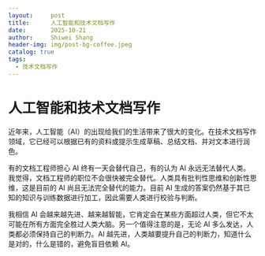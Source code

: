 ```yaml
---
layout:     post
title:      人工智能和技术文档写作
date:       2025-10-21
author:     Shiwei Shang
header-img: img/post-bg-coffee.jpeg
catalog: true
tags:
  - 技术文档写作
---
```


# 人工智能和技术文档写作

近年来，人工智能（AI）的出现给我们的生活带来了很大的变化。在技术文档写作领域，它已经可以根据已有的资料或提示生成草稿、总结文档、并对文本进行润色。

有的文档工程师担心 AI 终有一天会替代自己，有的认为 AI 永远无法替代人类。我觉得，文档工程师的职位不会很快被完全替代。人类具有批判性思维和创新性思维，这是目前的 AI 尚且无法完全替代的能力。目前 AI 生成的答案仍然基于其已知的知识与训练数据进行加工，因此需要人类进行校验与判断。

我相信 AI 会越来越先进、越来越智能，它肯定会在某些方面超过人类，但它不太可能在所有方面完全胜过人类大脑。另一个值得注意的是，无论 AI 多么发达，人类都必须保持自己的判断力。AI 越先进，人类越要提升自己的判断力，知道什么是对的，什么是错的，避免盲目依赖 AI。

